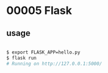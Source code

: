 # 00005 Flask

## usage

```bash

$ export FLASK_APP=hello.py
$ flask run
# Running on http://127.0.0.1:5000/

```
